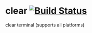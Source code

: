 # clear [![Build Status](https://travis-ci.org/SrinivasanTarget/cmdclear.svg?branch=master)](https://travis-ci.org/SrinivasanTarget/cmdclear)

clear terminal (supports all platforms)
